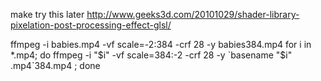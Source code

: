 make try this later
http://www.geeks3d.com/20101029/shader-library-pixelation-post-processing-effect-glsl/


ffmpeg -i babies.mp4 -vf scale=-2:384 -crf 28 -y babies384.mp4
for i in *.mp4; do ffmpeg -i "$i" -vf scale=384:-2 -crf 28 -y `basename "$i" .mp4`384.mp4 ; done

